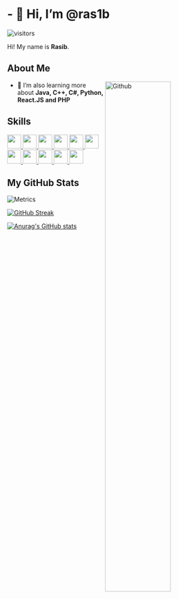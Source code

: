 

<!---
ras1b/ras1b is a ✨ special ✨ repository because its `README.md` (this file) appears on your GitHub profile.
You can click the Preview link to take a look at your changes.
--->

<h1>- 👋 Hi, I’m @ras1b </h1>
<p align='center'>

![visitors](https://visitor-badge.glitch.me/badge?page_id=ras1b.ras1b)

</p>
<div size='20px'> Hi! My name is <strong>Rasib</strong>.
</div>

<h2> About Me</h2>

<img width="55%" align="right" alt="Github" src="https://raw.githubusercontent.com/onimur/.github/master/.resources/git-header.svg" />

- 🌱 I’m also learning more about **Java, C++, C#, Python, React.JS and PHP**

<h2> Skills </h2>
<a href= https://github.com/ras1b?tab=repositories&q=&type=&language=python&sort= > <img width ='32px' src ='https://raw.githubusercontent.com/rahulbanerjee26/githubAboutMeGenerator/main/icons/python.svg'> </a>
<a href= https://github.com/ras1b?tab=repositories&q=&type=&language=javascript&sort= > <img width ='32px' src ='https://raw.githubusercontent.com/rahulbanerjee26/githubAboutMeGenerator/main/icons/javascript.svg'> </a>
<a href= https://github.com/ras1b?tab=repositories&q=&type=&language=cpp&sort= > <img width ='32px' src ='https://raw.githubusercontent.com/rahulbanerjee26/githubAboutMeGenerator/main/icons/cpp.svg'> </a>
<a href= https://github.com/ras1b?tab=repositories&q=&type=&language=java&sort= > <img width ='32px' src ='https://raw.githubusercontent.com/rahulbanerjee26/githubAboutMeGenerator/main/icons/java.svg'> </a>
<a href= https://github.com/ras1b?tab=repositories&q=&type=&language=csharp&sort= > <img width ='32px' src ='https://raw.githubusercontent.com/rahulbanerjee26/githubAboutMeGenerator/main/icons/csharp.svg'> </a>
<a href= https://github.com/ras1b?tab=repositories&q=&type=&language=unity&sort= > <img width ='32px' src ='https://raw.githubusercontent.com/rahulbanerjee26/githubAboutMeGenerator/main/icons/unity.svg'> </a>
<a href= https://github.com/ras1b?tab=repositories&q=&type=&language=nodejs&sort= > <img width ='32px' src ='https://raw.githubusercontent.com/rahulbanerjee26/githubAboutMeGenerator/main/icons/nodejs.svg'> </a>
<a href= https://github.com/ras1b?tab=repositories&q=&type=&language=html&sort= > <img width ='32px' src ='https://raw.githubusercontent.com/rahulbanerjee26/githubAboutMeGenerator/main/icons/html.svg'> </a>
<a href= https://github.com/ras1b?tab=repositories&q=&type=&language=css&sort= > <img width ='32px' src ='https://raw.githubusercontent.com/rahulbanerjee26/githubAboutMeGenerator/main/icons/css.svg'> </a>
<a href= https://github.com/ras1b?tab=repositories&q=&type=&language=electron&sort= > <img width ='32px' src ='https://raw.githubusercontent.com/rahulbanerjee26/githubAboutMeGenerator/main/icons/electron.svg'> </a>
<a href= https://github.com/ras1b?tab=repositories&q=&type=&language=linux&sort= > <img width ='32px' src ='https://raw.githubusercontent.com/rahulbanerjee26/githubAboutMeGenerator/main/icons/linux.svg'> </a>



<h2> My GitHub Stats </h2>

![Metrics](https://metrics.lecoq.io/ras1b?template=terminal&base.header=0&base.activity=0&base.repositories=0&base.metadata=0&languages=1&languages.limit=8&languages.colors=github&languages.threshold=0%25&config.timezone=America%2FToronto)

 [![GitHub Streak](http://github-readme-streak-stats.herokuapp.com?user=ras1b&theme=merko)](https://www.stackmc.com)
 
 
[![Anurag's GitHub stats](https://github-readme-stats.vercel.app/api?username=ras1b&count_private=true&show_icons=true&theme=merko&include_all_commits=true)](https://www.stackmc.com)
